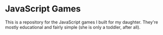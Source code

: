 # JavaScript Games

This is a repository for the JavaScript games I built for my daughter. They're
mostly educational and fairly simple (she is only a toddler, after all).
